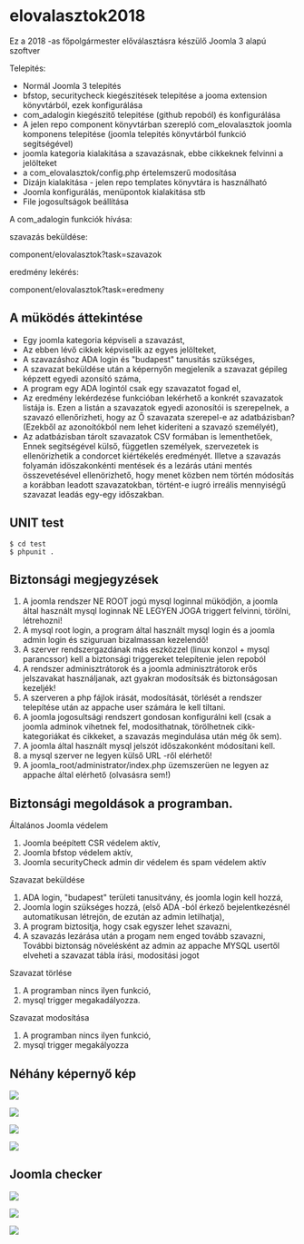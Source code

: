 # elovalasztok2018
Ez a 2018 -as főpolgármester előválasztásra készülő Joomla 3 alapú szoftver


Telepités:
- Normál Joomla 3 telepités
- bfstop, securitycheck kiegészitések telepitése a jooma extension könyvtárból, ezek konfigurálása
- com_adalogin kiegészitő telepitése (github repoból) és konfigurálása
- A jelen repo component könyvtárban szerepló com_elovalasztok joomla komponens telepitése (joomla telepités könyvtárból funkció segitségével)
- joomla kategoria kialakitása a szavazásnak, ebbe cikkeknek felvinni a jelölteket
- a com_elovalasztok/config.php értelemszerű modosítása
- Dizájn kialakitása - jelen repo templates könyvtára is használható
- Joomla konfigurálás, menüpontok kialakitása stb
- File jogosultságok beállítása

A com_adalogin funkciók hívása:

szavazás beküldése:

component/elovalasztok?task=szavazok

eredmény lekérés:

component/elovalasztok?task=eredmeny


A müködés áttekintése
---------------------

- Egy joomla kategoria képviseli a szavazást,
- Az ebben lévő cikkek képviselik az egyes jelölteket,
- A szavazáshoz ADA login és "budapest" tanusitás szükséges,
- A szavazat beküldése után a képernyőn megjelenik a szavazat gépileg képzett egyedi azonsító száma,
- A program egy ADA logintól csak egy szavazatot fogad el,
- Az eredmény lekérdezése funkcióban lekérhető a konkrét szavazatok listája is. Ezen a listán a szavazatok egyedi azonosítói is szerepelnek, a szavazó ellenőrizheti, hogy az Ő szavazata szerepel-e az adatbázisban? (Ezekből az azonoítókból nem lehet kideriteni a szavazó személyét),
- Az adatbázisban tárolt szavazatok CSV formában is lementhetőek, Ennek segitségével külső, független személyek, szervezetek is ellenörizhetik a condorcet kiértékelés eredményét. Illetve a szavazás folyamán idöszakonkénti mentések és a lezárás utáni mentés összevetésével ellenörizhető, hogy menet közben nem történ módosítás a korábban leadott szavazatokban, történt-e iugró irreális mennyiségű szavazat leadás egy-egy időszakban.
 

UNIT test
---------


```
$ cd test
$ phpunit .
```


Biztonsági megjegyzések
-----------------------

1. A joomla rendszer NE ROOT jogú mysql loginnal müködjön, a joomla által használt mysql loginnak NE LEGYEN JOGA triggert felvinni, törölni, létrehozni!
2. A mysql root login, a program által használt mysql login és a joomla admin login és sziguruan bizalmassan kezelendő!
3. A szerver rendszergazdának más eszközzel (linux konzol + mysql parancssor) kell a biztonsági triggereket telepítenie jelen repoból
4. A rendszer adminisztrátorok és a joomla adminisztrátorok erős jelszavakat használjanak, azt gyakran modosítsák és biztonságosan kezeljék!
5. A szerveren a php fájlok irását, modosítását, törlését a rendszer telepítése után az appache user számára le kell tiltani.
6. A joomla jogosultsági rendszert gondosan konfigurálni kell (csak a joomla adminok vihetnek fel, modosithatnak, törölhetnek cikk-kategoriákat és cikkeket, a szavazás megindulása után még ők sem).
7. A joomla által használt mysql jelszót időszakonként módosítani kell.
8. a mysql szerver ne legyen külső URL -ről elérhető!
9. A joomla_root/administrator/index.php üzemszerüen ne legyen az appache által elérhető (olvasásra sem!)


Biztonsági megoldások a programban.
-----------------------------------

Általános Joomla védelem

1. Joomla beépített CSR védelem aktív,
2. Joomla bfstop védelem aktív,
3. Joomla securityCheck admin dir védelem és spam védelem aktív


Szavazat beküldése

1. ADA login, "budapest" területi tanusitvány, és joomla login  kell hozzá,
2. Joomla login szükséges hozzá, (első ADA -ból érkező bejelentkezésnél automatikusan létrejön, de ezután az admin letilhatja),
3. A program biztositja, hogy csak egyszer lehet szavazni,
4. A szavazás lezárása után a progam nem enged tovább szavazni, További biztonság növelésként az admin az appache MYSQL usertől elveheti a szavazat tábla írási, modositási jogot

Szavazat törlése

1. A programban nincs ilyen funkció,
2. mysql trigger megakadályozza.

Szavazat modosítása

1. A programban nincs ilyen funkció,
2. mysql trigger megakályozza

Néhány képernyő kép
-------------------

![](images/eloval1.png)

![](images/eloval2.png)

![](images/eloval3.png)

![](images/eloval4.png)

Joomla checker
--------------

![](images/eloval-check1.png)

![](images/eloval-check2.png)

![](images/eloval-check3.png)



